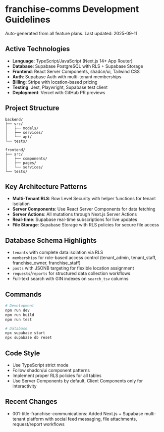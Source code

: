 # franchise-comms Development Guidelines

Auto-generated from all feature plans. Last updated: 2025-09-11

## Active Technologies

- **Language**: TypeScript/JavaScript (Next.js 14+ App Router)
- **Database**: Supabase PostgreSQL with RLS + Supabase Storage
- **Frontend**: React Server Components, shadcn/ui, Tailwind CSS
- **Auth**: Supabase Auth with multi-tenant memberships
- **Billing**: Stripe with location-based pricing
- **Testing**: Jest, Playwright, Supabase test client
- **Deployment**: Vercel with GitHub PR previews

## Project Structure

```
backend/
├── src/
│   ├── models/
│   ├── services/
│   └── api/
└── tests/

frontend/
├── src/
│   ├── components/
│   ├── pages/
│   └── services/
└── tests/
```

## Key Architecture Patterns

- **Multi-Tenant RLS**: Row Level Security with helper functions for tenant isolation
- **Server Components**: Use React Server Components for data fetching
- **Server Actions**: All mutations through Next.js Server Actions
- **Real-time**: Supabase real-time subscriptions for live updates
- **File Storage**: Supabase Storage with RLS policies for secure file access

## Database Schema Highlights

- `tenants` with complete data isolation via RLS
- `memberships` for role-based access control (tenant_admin, tenant_staff, franchise_owner, franchise_staff)
- `posts` with JSONB targeting for flexible location assignment
- `requests`/`reports` for structured data collection workflows
- Full-text search with GIN indexes on `search_tsv` columns

## Commands

```bash
# Development
npm run dev
npm run build
npm run test

# Database
npx supabase start
npx supabase db reset
```

## Code Style

- Use TypeScript strict mode
- Follow shadcn/ui component patterns
- Implement proper RLS policies for all tables
- Use Server Components by default, Client Components only for interactivity

## Recent Changes

- 001-title-franchise-communications: Added Next.js + Supabase multi-tenant platform with social feed messaging, file attachments, request/report workflows

<!-- MANUAL ADDITIONS START -->
<!-- MANUAL ADDITIONS END -->
